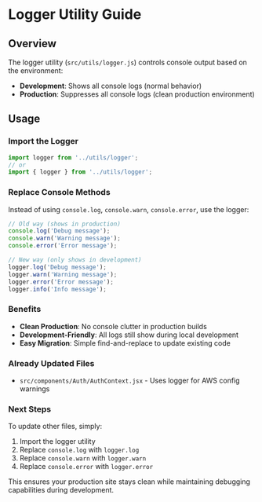 # Logger Utility Guide

## Overview
The logger utility (`src/utils/logger.js`) controls console output based on the environment:
- **Development**: Shows all console logs (normal behavior)
- **Production**: Suppresses all console logs (clean production environment)

## Usage

### Import the Logger
```javascript
import logger from '../utils/logger';
// or
import { logger } from '../utils/logger';
```

### Replace Console Methods
Instead of using `console.log`, `console.warn`, `console.error`, use the logger:

```javascript
// Old way (shows in production)
console.log('Debug message');
console.warn('Warning message');
console.error('Error message');

// New way (only shows in development)
logger.log('Debug message');
logger.warn('Warning message');
logger.error('Error message');
logger.info('Info message');
```

### Benefits
- **Clean Production**: No console clutter in production builds
- **Development-Friendly**: All logs still show during local development
- **Easy Migration**: Simple find-and-replace to update existing code

### Already Updated Files
- `src/components/Auth/AuthContext.jsx` - Uses logger for AWS config warnings

### Next Steps
To update other files, simply:
1. Import the logger utility
2. Replace `console.log` with `logger.log`
3. Replace `console.warn` with `logger.warn`
4. Replace `console.error` with `logger.error`

This ensures your production site stays clean while maintaining debugging capabilities during development. 



